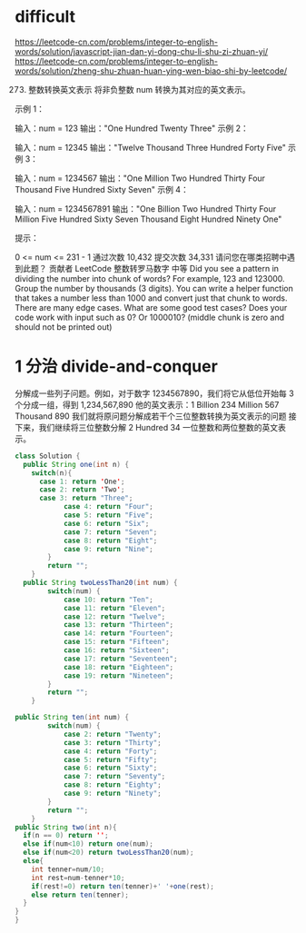 # difficult

https://leetcode-cn.com/problems/integer-to-english-words/solution/javascript-jian-dan-yi-dong-chu-li-shu-zi-zhuan-yi/
https://leetcode-cn.com/problems/integer-to-english-words/solution/zheng-shu-zhuan-huan-ying-wen-biao-shi-by-leetcode/

273. 整数转换英文表示
     将非负整数 num 转换为其对应的英文表示。

示例 1：

输入：num = 123
输出："One Hundred Twenty Three"
示例 2：

输入：num = 12345
输出："Twelve Thousand Three Hundred Forty Five"
示例 3：

输入：num = 1234567
输出："One Million Two Hundred Thirty Four Thousand Five Hundred Sixty Seven"
示例 4：

输入：num = 1234567891
输出："One Billion Two Hundred Thirty Four Million Five Hundred Sixty Seven Thousand Eight Hundred Ninety One"

提示：

0 <= num <= 231 - 1
通过次数 10,432 提交次数 34,331
请问您在哪类招聘中遇到此题？
贡献者
LeetCode
整数转罗马数字
中等
Did you see a pattern in dividing the number into chunk of words? For example, 123 and 123000.
Group the number by thousands (3 digits). You can write a helper function that takes a number less than 1000 and convert just that chunk to words.
There are many edge cases. What are some good test cases? Does your code work with input such as 0? Or 1000010? (middle chunk is zero and should not be printed out)

# 1 分治 divide-and-conquer

分解成一些列子问题。例如，对于数字 1234567890，我们将它从低位开始每 3 个分成一组，得到 1,234,567,890 他的英文表示：1 Billion 234 Million 567 Thousand 890
我们就将原问题分解成若干个三位整数转换为英文表示的问题
接下来，我们继续将三位整数分解 2 Hundred 34 一位整数和两位整数的英文表示。

```java
class Solution {
  public String one(int n) {
    switch(n){
      case 1: return 'One';
      case 2: return 'Two';
      case 3: return "Three";
            case 4: return "Four";
            case 5: return "Five";
            case 6: return "Six";
            case 7: return "Seven";
            case 8: return "Eight";
            case 9: return "Nine";
        }
        return "";
    }
  public String twoLessThan20(int num) {
        switch(num) {
            case 10: return "Ten";
            case 11: return "Eleven";
            case 12: return "Twelve";
            case 13: return "Thirteen";
            case 14: return "Fourteen";
            case 15: return "Fifteen";
            case 16: return "Sixteen";
            case 17: return "Seventeen";
            case 18: return "Eighteen";
            case 19: return "Nineteen";
        }
        return "";
    }

public String ten(int num) {
        switch(num) {
            case 2: return "Twenty";
            case 3: return "Thirty";
            case 4: return "Forty";
            case 5: return "Fifty";
            case 6: return "Sixty";
            case 7: return "Seventy";
            case 8: return "Eighty";
            case 9: return "Ninety";
        }
        return "";
    }
public String two(int n){
  if(n == 0) return '';
  else if(num<10) return one(num);
  else if(num<20) return twoLessThan20(num);
  else{
    int tenner=num/10;
    int rest=num-tenner*10;
    if(rest!=0) return ten(tenner)+' '+one(rest);
    else return ten(tenner);
  }
}
}
```
